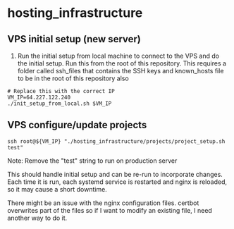 # hosting_infrastructure

## VPS initial setup (new server)

1. Run the initial setup from local machine to connect to the VPS and do the initial setup. Run this from the root of this repository. This requires a folder called ssh_files that contains the SSH keys and known_hosts file to be in the root of this repository also
```
# Replace this with the correct IP
VM_IP=64.227.122.240
./init_setup_from_local.sh $VM_IP
```

## VPS configure/update projects

```
ssh root@${VM_IP} "./hosting_infrastructure/projects/project_setup.sh test"
```
Note: Remove the "test" string to run on production server

This should handle initial setup and can be re-run to incorporate changes. Each time it is run, each systemd service is restarted and nginx is reloaded, so it may cause a short downtime.

There might be an issue with the nginx configuration files. certbot overwrites part of the files so if I want to modify an existing file, I need another way to do it.